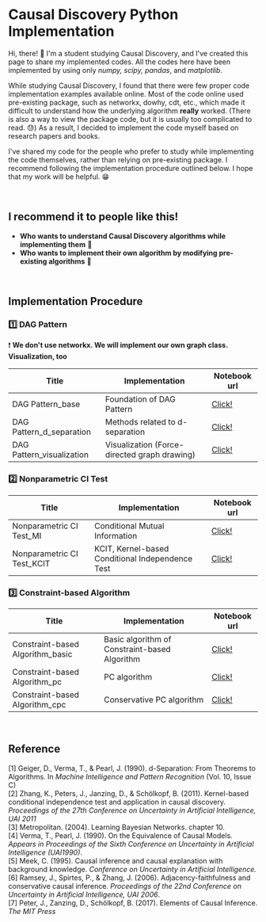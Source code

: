 # Causal Discovery Python Implementation

Hi, there! 👋 I'm a student studying Causal Discovery, and I've created this page to share my implemented codes. All the codes here have been implemented by using only *numpy, scipy, pandas*, and *matplotlib*.

While studying Causal Discovery, I found that there were few proper code implementation examples available online. Most of the code online used pre-existing package, such as networkx, dowhy, cdt, etc., which made it difficult to understand how the underlying algorithm **really** worked. (There is also a way to view the package code, but it is usually too complicated to read. 😓) As a result, I decided to implement the code myself based on research papers and books.

I've shared my code for the people who prefer to study while implementing the code themselves, rather than relying on pre-existing package. I recommend following the implementation procedure outlined below. I hope that my work will be helpful. 😁

<br>

## **I recommend it to people like this!**

- **Who wants to understand Causal Discovery algorithms while implementing them** 👦
- **Who wants to implement their own algorithm by modifying pre-existing algorithms** 👩

<br>

## Implementation Procedure


### 1️⃣ DAG Pattern

❗ **We don't use networkx. We will implement our own graph class. Visualization, too**

| Title | Implementation | Notebook url |
| --- | --- | --- |
| DAG Pattern_base | Foundation of DAG Pattern | [Click!](https://colab.research.google.com/drive/1cDxmQPL-v3egbrZVsklQDzbukHNVgeVq?usp=share_link) |
| DAG Pattern_d_separation | Methods related to d-separation | [Click!](https://colab.research.google.com/drive/1GZ6lX4RzSzSJriIe5_t-tRYZd4YULxoF?usp=share_link) |
| DAG Pattern_visualization | Visualization (Force-directed graph drawing) | [Click!](https://colab.research.google.com/drive/1hCDTh3zttekN6YFuvDiQpHd3YMrX7cIU?usp=share_link) |


### 2️⃣ Nonparametric CI Test

| Title | Implementation | Notebook url |
| --- | --- | --- |
| Nonparametric CI Test_MI | Conditional Mutual Information | [Click!](https://colab.research.google.com/drive/1n-62Din_vq5TY9zFrjxnXvK4iM2XQw9j?usp=share_link) |
| Nonparametric CI Test_KCIT | KCIT, Kernel-based Conditional Independence Test | [Click!](https://colab.research.google.com/drive/10Y37wFC4v3cl_7WNFheeUuH4iwKKREgq?usp=share_link) |


### 3️⃣ **Constraint-based Algorithm**

| Title | Implementation | Notebook url |
| --- | --- | --- |
| Constraint-based Algorithm_basic | Basic algorithm of Constraint-based Algorithm | [Click!](https://colab.research.google.com/drive/1Rrpdw1IlPNKN_yVqc1ZSFx_fzKfHdDtD?usp=share_link) |
| Constraint-based Algorithm_pc | PC algorithm | [Click!](https://colab.research.google.com/drive/1jhauXC8LsdViE8R58-9GuPRxdcNUUBC2?usp=share_link) |
| Constraint-based Algorithm_cpc | Conservative PC algorithm | [Click!](https://colab.research.google.com/drive/1NZMTB-jG8AaOBFiRdxGOohn2Q7j5tq31?usp=share_link) |

<br>

## Reference
[1] Geiger, D., Verma, T., &#38; Pearl, J. (1990). d-Separation: From Theorems to Algorithms. In <i>Machine Intelligence and Pattern Recognition</i> (Vol. 10, Issue C)  
[2] Zhang, K., Peters, J., Janzing, D., &#38; Schölkopf, B. (2011). Kernel-based conditional independence test and application in causal discovery. <i>Proceedings of the 27th Conference on Uncertainty in Artificial Intelligence, UAI 2011</i>  
[3] Metropolitan. (2004). Learning Bayesian Networks. chapter 10.  
[4] Verma, T., Pearl, J. (1990). On the Equivalence of Causal Models. <i>Appears in Proceedings of the Sixth Conference on Uncertainty in Artificial Intelligence (UAI1990)</i>.  
[5] Meek, C. (1995). Causal inference and causal explanation with background knowledge. <i>Conference on Uncertainty in Artificial Intelligence.</i>  
[6] Ramsey, J., Spirtes, P., &#38; Zhang, J. (2006). Adjacency-faithfulness and conservative causal inference. <i>Proceedings of the 22nd Conference on Uncertainty in Artificial Intelligence, UAI 2006</i>.  
[7] Peter, J., Zanzing, D., Schölkopf, B. (2017). Elements of Causal Inference. <i>The MIT Press</i>  
